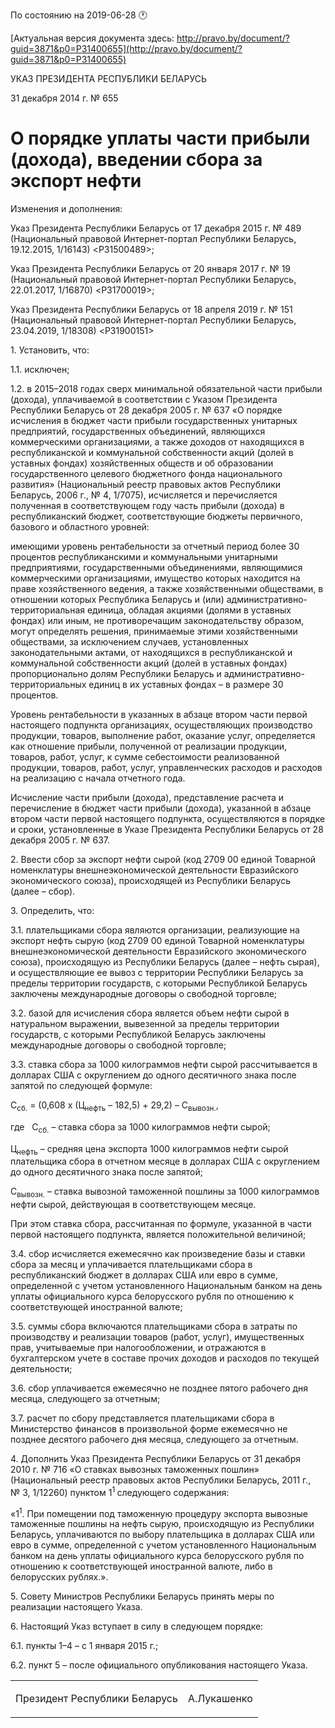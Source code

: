 По состоянию на 2019-06-28 &#x1F550;

[Актуальная версия документа здесь: http://pravo.by/document/?guid=3871&p0=P31400655](http://pravo.by/document/?guid=3871&p0=P31400655)

<p>УКАЗ ПРЕЗИДЕНТА РЕСПУБЛИКИ БЕЛАРУСЬ</p>
<p>31 декабря 2014 г. № 655</p>
<h1>О порядке уплаты части прибыли (дохода), введении сбора за экспорт нефти</h1>
<p>Изменения и дополнения:</p>
<p>Указ Президента Республики Беларусь от 17 декабря 2015 г. № 489 (Национальный правовой Интернет-портал Республики Беларусь, 19.12.2015, 1/16143) &lt;P31500489&gt;;</p>
<p>Указ Президента Республики Беларусь от 20 января 2017 г. № 19 (Национальный правовой Интернет-портал Республики Беларусь, 22.01.2017, 1/16870) &lt;P31700019&gt;;</p>
<p>Указ Президента Республики Беларусь от 18 апреля 2019 г. № 151 (Национальный правовой Интернет-портал Республики Беларусь, 23.04.2019, 1/18308) &lt;P31900151&gt;</p>
<p></p>
<p>1. Установить, что:</p>
<p>1.1. исключен;</p>
<p>1.2. в 2015–2018 годах сверх минимальной обязательной части прибыли (дохода), уплачиваемой в соответствии с Указом Президента Республики Беларусь от 28 декабря 2005 г. № 637 «О порядке исчисления в бюджет части прибыли государственных унитарных предприятий, государственных объединений, являющихся коммерческими организациями, а также доходов от находящихся в республиканской и коммунальной собственности акций (долей в уставных фондах) хозяйственных обществ и об образовании государственного целевого бюджетного фонда национального развития» (Национальный реестр правовых актов Республики Беларусь, 2006 г., № 4, 1/7075), исчисляется и перечисляется полученная в соответствующем году часть прибыли (дохода) в республиканский бюджет, соответствующие бюджеты первичного, базового и областного уровней:</p>
<p>имеющими уровень рентабельности за отчетный период более 30 процентов республиканскими и коммунальными унитарными предприятиями, государственными объединениями, являющимися коммерческими организациями, имущество которых находится на праве хозяйственного ведения, а также хозяйственными обществами, в отношении которых Республика Беларусь и (или) административно-территориальная единица, обладая акциями (долями в уставных фондах) или иным, не противоречащим законодательству образом, могут определять решения, принимаемые этими хозяйственными обществами, за исключением случаев, установленных законодательными актами, от находящихся в республиканской и коммунальной собственности акций (долей в уставных фондах) пропорционально долям Республики Беларусь и административно-территориальных единиц в их уставных фондах – в размере 30 процентов.</p>
<p>Уровень рентабельности в указанных в абзаце втором части первой настоящего подпункта организациях, осуществляющих производство продукции, товаров, выполнение работ, оказание услуг, определяется как отношение прибыли, полученной от реализации продукции, товаров, работ, услуг, к сумме себестоимости реализованной продукции, товаров, работ, услуг, управленческих расходов и расходов на реализацию с начала отчетного года.</p>
<p>Исчисление части прибыли (дохода), представление расчета и перечисление в бюджет части прибыли (дохода), указанной в абзаце втором части первой настоящего подпункта, осуществляются в порядке и сроки, установленные в Указе Президента Республики Беларусь от 28 декабря 2005 г. № 637.</p>
<p>2. Ввести сбор за экспорт нефти сырой (код 2709 00 единой Товарной номенклатуры внешнеэкономической деятельности Евразийского экономического союза), происходящей из Республики Беларусь (далее – сбор).</p>
<p>3. Определить, что:</p>
<p>3.1. плательщиками сбора являются организации, реализующие на экспорт нефть сырую (код 2709 00 единой Товарной номенклатуры внешнеэкономической деятельности Евразийского экономического союза), происходящую из Республики Беларусь (далее – нефть сырая), и осуществляющие ее вывоз с территории Республики Беларусь за пределы территории государств, с которыми Республикой Беларусь заключены международные договоры о свободной торговле;</p>
<p>3.2. базой для исчисления сбора является объем нефти сырой в натуральном выражении, вывезенной за пределы территории государств, с которыми Республикой Беларусь заключены международные договоры о свободной торговле;</p>
<p>3.3. ставка сбора за 1000 килограммов нефти сырой рассчитывается в долларах США с округлением до одного десятичного знака после запятой по следующей формуле:</p>
<p></p>
<p>С<sub>сб.</sub> = (0,608 х (Ц<sub>нефть</sub> – 182,5) + 29,2) – С<sub>в</sub><sub>ывозн.</sub>,</p>
<p></p>
<p>где   С<sub>сб.</sub> – ставка сбора за 1000 килограммов нефти сырой;</p>
<p>Ц<sub>нефть</sub> – средняя цена экспорта 1000 килограммов нефти сырой плательщика сбора в отчетном месяце в долларах США с округлением до одного десятичного знака после запятой;</p>
<p>С<sub>вывозн.</sub> – ставка вывозной таможенной пошлины за 1000 килограммов нефти сырой, действующая в соответствующем месяце.</p>
<p>При этом ставка сбора, рассчитанная по формуле, указанной в части первой настоящего подпункта, является положительной величиной;</p>
<p>3.4. сбор исчисляется ежемесячно как произведение базы и ставки сбора за месяц и уплачивается плательщиками сбора в республиканский бюджет в долларах США или евро в сумме, определенной с учетом установленного Национальным банком на день уплаты официального курса белорусского рубля по отношению к соответствующей иностранной валюте;</p>
<p>3.5. суммы сбора включаются плательщиками сбора в затраты по производству и реализации товаров (работ, услуг), имущественных прав, учитываемые при налогообложении, и отражаются в бухгалтерском учете в составе прочих доходов и расходов по текущей деятельности;</p>
<p>3.6. сбор уплачивается ежемесячно не позднее пятого рабочего дня месяца, следующего за отчетным;</p>
<p>3.7. расчет по сбору представляется плательщиками сбора в Министерство финансов в произвольной форме ежемесячно не позднее десятого рабочего дня месяца, следующего за отчетным.</p>
<p>4. Дополнить Указ Президента Республики Беларусь от 31 декабря 2010 г. № 716 «О ставках вывозных таможенных пошлин» (Национальный реестр правовых актов Республики Беларусь, 2011 г., № 3, 1/12260) пунктом 1<sup>1 </sup>следующего содержания:</p>
<p>«1<sup>1</sup>. При помещении под таможенную процедуру экспорта вывозные таможенные пошлины на нефть сырую, происходящую из Республики Беларусь, уплачиваются по выбору плательщика в долларах США или евро в сумме, определенной с учетом установленного Национальным банком на день уплаты официального курса белорусского рубля по отношению к соответствующей иностранной валюте, либо в белорусских рублях.».</p>
<p>5. Совету Министров Республики Беларусь принять меры по реализации настоящего Указа.</p>
<p>6. Настоящий Указ вступает в силу в следующем порядке:</p>
<p>6.1. пункты 1–4 – с 1 января 2015 г.;</p>
<p>6.2. пункт 5 – после официального опубликования настоящего Указа.</p>
<p></p>
<table><tr>
<td><p>Президент Республики Беларусь</p></td>
<td><p>А.Лукашенко</p></td>
</tr></table>
<p></p>